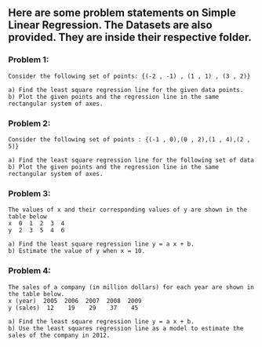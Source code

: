 ## Here are some problem statements on Simple Linear Regression. The Datasets are also provided. They are inside their respective folder.

### Problem 1: 
	Consider the following set of points: {(-2 , -1) , (1 , 1) , (3 , 2)} 
	
	a) Find the least square regression line for the given data points. 
	b) Plot the given points and the regression line in the same rectangular system of axes. 

### Problem 2:
	Consider the following set of points : {(-1 , 0),(0 , 2),(1 , 4),(2 , 5)}
	
	a) Find the least square regression line for the following set of data
	b) Plot the given points and the regression line in the same rectangular system of axes. 

### Problem 3:
	The values of x and their corresponding values of y are shown in the table below 
	x  0  1  2  3  4
	y  2  3  5  4  6

	a) Find the least square regression line y = a x + b. 
	b) Estimate the value of y when x = 10.

### Problem 4:
	The sales of a company (in million dollars) for each year are shown in the table below. 
	x (year)  2005  2006  2007  2008  2009
	y (sales)  12    19    29    37    45

	a) Find the least square regression line y = a x + b. 
	b) Use the least squares regression line as a model to estimate the sales of the company in 2012.

